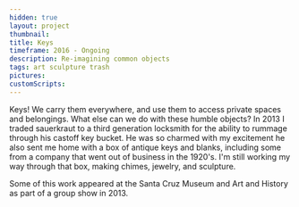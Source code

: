 ```yaml
---
hidden: true
layout: project
thumbnail:
title: Keys
timeframe: 2016 - Ongoing
description: Re-imagining common objects
tags: art sculpture trash
pictures:
customScripts:
---
```


Keys! We carry them everywhere, and use them to access private spaces and belongings. What else can we do with these humble objects? In 2013 I traded sauerkraut to a third generation locksmith for the ability to rummage through his castoff key bucket. He was so charmed with my excitement he also sent me home with a box of antique keys and blanks, including some from a company that went out of business in the 1920's. I'm still working my way through that box, making chimes, jewelry, and sculpture.

Some of this work appeared at the Santa Cruz Museum and Art and History as part of a group show in 2013.

